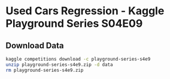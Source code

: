 # Used Cars Regression - Kaggle Playground Series S04E09

## Download Data


```bash
kaggle competitions download -c playground-series-s4e9
unzip playground-series-s4e9.zip -d data
rm playground-series-s4e9.zip
```